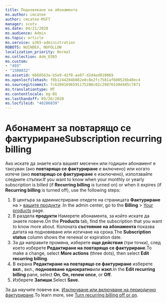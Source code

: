 ```yaml
---
title: Подновяване на абонамента
ms.author: cmcatee
author: cmcatee-MSFT
manager: scotv
ms.date: 04/21/2020
ms.audience: Admin
ms.topic: article
ms.service: o365-administration
ROBOTS: NOINDEX, NOFOLLOW
localization_priority: Normal
ms.collection: Adm_O365
ms.custom:
- "493"
- "1500032"
ms.assetid: 6860563a-b5e9-42f0-aa97-d2d4ed810069
ms.openlocfilehash: f0b1244204b082e8c8e2fc7581af600526b40ec4
ms.sourcegitcommit: fc62091696591175280c02c29876530d485c7871
ms.translationtype: MT
ms.contentlocale: bg-BG
ms.lasthandoff: 09/26/2020
ms.locfileid: "48286839"
---
```

# <a name="subscription-recurring-billing"></a><span data-ttu-id="1754b-102">Абонамент за повтарящо се фактуриране</span><span class="sxs-lookup"><span data-stu-id="1754b-102">Subscription recurring billing</span></span>

<span data-ttu-id="1754b-103">Ако искате да знаете кога вашият месечен или годишен абонамент е таксуван (ако **повтарящо се фактуриране** е включено) или когато изтече (ако **повтарящо се фактуриране** е изключено), използвайте следните стъпки:</span><span class="sxs-lookup"><span data-stu-id="1754b-103">If you want to know when your monthly or yearly subscription is billed (if **Recurring billing** is turned on) or when it expires (if **Recurring billing** is turned off), use the following steps:</span></span>
  
1. <span data-ttu-id="1754b-104">В центъра за администриране отидете на страницата **Фактуриране** на \> [вашите продукти](https://go.microsoft.com/fwlink/p/?linkid=842054) .</span><span class="sxs-lookup"><span data-stu-id="1754b-104">In the admin center, go to the **Billing** \> [Your products](https://go.microsoft.com/fwlink/p/?linkid=842054) page.</span></span>
2. <span data-ttu-id="1754b-105">В раздела **продукти** Намерете абонамента, за който искате да знаете повече.</span><span class="sxs-lookup"><span data-stu-id="1754b-105">On the **Products** tab, find the subscription that you want to know more about.</span></span> <span data-ttu-id="1754b-106">Колоната **състояние на абонамента** показва датата на подновяване или изтичане на срока.</span><span class="sxs-lookup"><span data-stu-id="1754b-106">The **Subscription status** column shows the renewal or expiration date.</span></span>
3. <span data-ttu-id="1754b-107">За да направите промяна, изберете **още действия** (три точки), след което изберете **Редактиране на повтарящо се фактуриране**.</span><span class="sxs-lookup"><span data-stu-id="1754b-107">To make a change, select **More actions** (three dots), then select **Edit recurring billing**.</span></span>
4. <span data-ttu-id="1754b-108">В екрана **Редактиране на повтарящо се фактуриране** изберете **вкл**., вкл., **подновяване еднократно**или **изкл**.</span><span class="sxs-lookup"><span data-stu-id="1754b-108">In the **Edit recurring billing** pane, select **On**, **On, renew once**, or **Off**.</span></span>
5. <span data-ttu-id="1754b-109">Изберете **Запиши**.</span><span class="sxs-lookup"><span data-stu-id="1754b-109">Select **Save**.</span></span>

<span data-ttu-id="1754b-110">За да научите повече вж. [Изключване или включване на периодично фактуриране](https://docs.microsoft.com/microsoft-365/commerce/subscriptions/renew-your-subscription).</span><span class="sxs-lookup"><span data-stu-id="1754b-110">To learn more, see [Turn recurring billing off or on](https://docs.microsoft.com/microsoft-365/commerce/subscriptions/renew-your-subscription).</span></span>